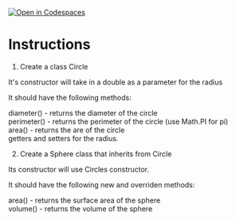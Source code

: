 [![Open in Codespaces](https://classroom.github.com/assets/launch-codespace-2972f46106e565e64193e422d61a12cf1da4916b45550586e14ef0a7c637dd04.svg)](https://classroom.github.com/open-in-codespaces?assignment_repo_id=19598952)
# Instructions  

1. Create a class Circle</br>

It's constructor will take in a double as a parameter for the radius</br>

It should have the following methods:</br>

diameter() - returns the diameter of the circle</br>
perimeter() - returns the perimeter of the circle (use Math.PI for pi)</br>
area() - returns the are of the circle</br>
getters and setters for the radius.</br>

2. Create a Sphere class that inherits from Circle</br>

Its constructor will use Circles constructor.</br>

It should have the following new and overriden methods:</br>

area() - returns the surface area of the sphere</br>
volume() - returns the volume of the sphere</br>
